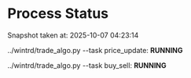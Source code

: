 # Process Status

Snapshot taken at: 2025-10-07 04:23:14

../wintrd/trade_algo.py --task price_update: **RUNNING**

../wintrd/trade_algo.py --task buy_sell: **RUNNING**

